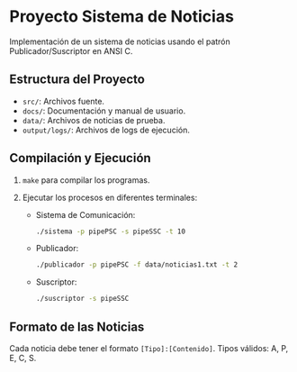# Proyecto Sistema de Noticias
Implementación de un sistema de noticias usando el patrón Publicador/Suscriptor en ANSI C.

## Estructura del Proyecto
- `src/`: Archivos fuente.
- `docs/`: Documentación y manual de usuario.
- `data/`: Archivos de noticias de prueba.
- `output/logs/`: Archivos de logs de ejecución.

## Compilación y Ejecución
1. `make` para compilar los programas.
2. Ejecutar los procesos en diferentes terminales:

   - Sistema de Comunicación:
     ```bash
     ./sistema -p pipePSC -s pipeSSC -t 10
     ```

   - Publicador:
     ```bash
     ./publicador -p pipePSC -f data/noticias1.txt -t 2
     ```

   - Suscriptor:
     ```bash
     ./suscriptor -s pipeSSC
     ```

## Formato de las Noticias
Cada noticia debe tener el formato `[Tipo]:[Contenido]`.
Tipos válidos: A, P, E, C, S.
